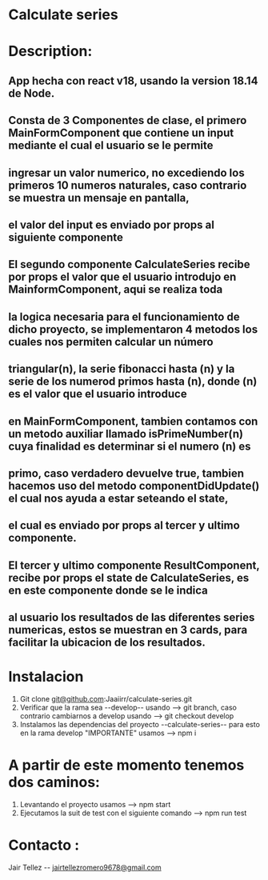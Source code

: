 # Calculate series

# Description:
  ## App hecha con react v18, usando la version 18.14 de Node.
  ## Consta de 3 Componentes de clase, el primero MainFormComponent que contiene un input mediante el cual el usuario se le permite
  ## ingresar un valor numerico, no excediendo los primeros 10 numeros naturales, caso contrario se muestra un mensaje en pantalla,
  ## el valor del input es enviado por props al siguiente componente

  ## El segundo componente CalculateSeries recibe por props el valor que el usuario introdujo en MainformComponent, aqui se realiza toda
  ## la logica necesaria para el funcionamiento de dicho proyecto, se implementaron 4 metodos los cuales nos permiten calcular un número 
  ## triangular(n), la serie fibonacci hasta (n) y la serie de los numerod primos hasta (n), donde (n) es el valor que el usuario introduce
  ## en MainFormComponent, tambien contamos con un metodo auxiliar llamado isPrimeNumber(n) cuya finalidad es determinar si el numero (n) es
  ## primo, caso verdadero devuelve true, tambien hacemos uso del metodo componentDidUpdate() el cual nos ayuda a estar seteando el state,
  ## el cual es enviado por props al tercer y ultimo componente.

  ## El tercer y ultimo componente ResultComponent, recibe por props el state de CalculateSeries, es en este componente donde se le indica 
  ## al usuario los resultados de las diferentes series numericas, estos se muestran en 3 cards, para facilitar la ubicacion de los resultados.

# Instalacion
  1) Git clone git@github.com:Jaaiirr/calculate-series.git
  2) Verificar que la rama sea --develop-- usando --> git branch, caso contrario cambiarnos a develop usando --> git checkout develop
  3) Instalamos las dependencias del proyecto --calculate-series-- para esto en la rama develop "IMPORTANTE" usamos --> npm i

# A partir de este momento tenemos dos caminos:
  1) Levantando el proyecto usamos --> npm start
  2) Ejecutamos la suit de test con el siguiente comando --> npm run test 


# Contacto :
Jair Tellez -- jairtellezromero9678@gmail.com
